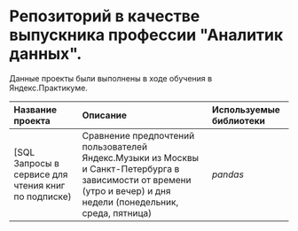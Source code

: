 # Репозиторий в качестве выпускника профессии "Аналитик данных".

Данные проекты были выполнены в ходе обучения в Яндекс.Практикуме.


| Название проекта | Описание | Используемые библиотеки | 
| :---------------------- | :---------------------- | :---------------------- |
| [SQL Запросы в сервисе для чтения книг по подписке) | Сравнение предпочтений пользователей Яндекс.Музыки из Москвы и Санкт-Петербурга в зависимости от времени (утро и вечер) и дня недели (понедельник, среда, пятница)| *pandas* |
